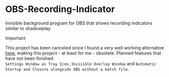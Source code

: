 # OBS-Recording-Indicator
Invisible background program for OBS that shows recording indicators similar to shadowplay

> [!IMPORTANT]
> This project has been canceled since I found a very well working alternative [here](https://github.com/DmitriySalnikov/OBSNotifier), making this project - at least for me - obsolete. Planned features that have not been finished:\
> `Settings Window as Tray Icon`, `Invisible Overlay Window` and `Automatic Startup and Closure alongside OBS without a batch file`.